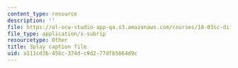 ```yaml
---
content_type: resource
description: ''
file: https://ol-ocw-studio-app-qa.s3.amazonaws.com/courses/18-03sc-differential-equations-fall-2011/a111cd3b456c374dc9d277dfb5664d9c_uNOyxQwIV8o.srt
file_type: application/x-subrip
resourcetype: Other
title: 3play caption file
uid: a111cd3b-456c-374d-c9d2-77dfb5664d9c
---
```

